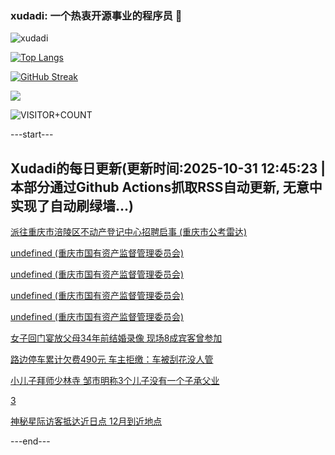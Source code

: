 ### xudadi: 一个热衷开源事业的程序员 👋

![xudadi](https://github-readme-stats-git-masterorgs-github-readme-stats-team.vercel.app/api?username=xudadi)

[![Top Langs](https://github-readme-stats.vercel.app/api/top-langs/?username=xudadi)](https://github.com/anuraghazra/github-readme-stats)

[![GitHub Streak](https://streak-stats.demolab.com?user=xudadi&locale=zh_Hans)](https://git.io/streak-stats)

![](https://raw.githubusercontent.com/xudadi/xudadi/main/assets/github-contribution-grid-snake.svg)

![VISITOR+COUNT](https://komarev.com/ghpvc/?username=xudadi&label=VISITOR+COUNT)


---start---

## Xudadi的每日更新(更新时间:2025-10-31 12:45:23 | 本部分通过Github Actions抓取RSS自动更新, 无意中实现了自动刷绿墙...)

[派往重庆市涪陵区不动产登记中心招聘启事 (重庆市公考雷达)](https://www.gongkaoleida.com/article/2670176)

[undefined (重庆市国有资产监督管理委员会)](https://dadilab.github.io/feeds/all.xml)

[undefined (重庆市国有资产监督管理委员会)](https://dadilab.github.io/feeds/all.xml)

[undefined (重庆市国有资产监督管理委员会)](https://dadilab.github.io/feeds/all.xml)

[undefined (重庆市国有资产监督管理委员会)](https://dadilab.github.io/feeds/all.xml)

[女子回门宴放父母34年前结婚录像 现场8成宾客曾参加](https://m.163.com/news/article/KD54ITOG053469LG.html)

[路边停车累计欠费490元 车主拒缴：车被刮花没人管](https://m.163.com/news/article/KD52SOON0514D3UH.html)

[小儿子拜师少林寺 邹市明称3个儿子没有一个子承父业](https://m.163.com/news/article/KD524TOO0514R9OJ.html)

[3](https://m.163.com/touch/news/sub/domestic)

[神秘星际访客抵达近日点 12月到近地点](https://m.163.com/news/article/KD51J31V051492T3.html)

---end---
